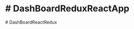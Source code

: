 # #   D a s h B o a r d R e d u x R e a c t A p p  
 #   D a s h B o a r d R e a c t R e d u x  
 
